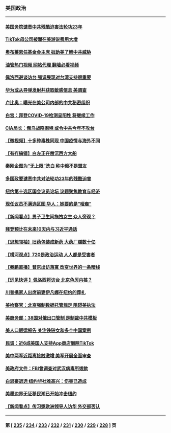 ### 美国政治
---
#### [美国务院谴责中共残酷迫害法轮功23年](../../pages/ncid1078159/n13786585.md?07221245) 
#### [TikTok母公司被曝在美游说费用大增](../../pages/ncid1078159/n13786384.md?07221245) 
#### [奥布莱恩任基金会主席 拟助美了解中共威胁](../../pages/ncid1078159/n13786288.md?07221245) 
#### [油管热门视频 网站代理 翻墙必看视频](http://209.222.30.114:81/youtube.html?07221245)
#### [佩洛西避谈访台 强调展现对台湾支持很重要](../../pages/ncid1078159/n13786329.md?07221245) 
#### [华为或从导弹发射井获取敏感信息 美调查](../../pages/ncid1078159/n13786198.md?07221245) 
#### [卢比奥：曝光在美公司内部的中共秘密组织](../../pages/ncid1078159/n13786308.md?07221245) 
#### [白宫：拜登COVID-19检测呈阳性 将继续工作](../../pages/ncid1078159/n13786280.md?07221245) 
#### [CIA局长：俄乌战陷困境 或令中共今年不攻台](../../pages/ncid1078159/n13786225.md?07221245) 
#### [【微视频】十多种毒株同现 中国疫情与海外不同](../../pages/ncid1078159/n13786174.md?07221245) 
#### [【有冇搞错】白左正在凿沉西方大船](../../pages/ncid1078159/n13785967.md?07221245) 
#### [秦刚企图为“无上限”洗白 称中俄不是盟友](../../pages/ncid1078159/n13785999.md?07221245) 
#### [多国政要谴责中共对法轮功23年的残酷迫害](../../pages/ncid1078159/n13785817.md?07221245) 
#### [纽约第十选区国会议员论坛 议题聚焦教育与经济](../../pages/ncid1078159/n13785916.md?07221245) 
#### [现任议员不满选区图 华人：她要的是“哑裔”](../../pages/ncid1078159/n13785924.md?07221245) 
#### [【新闻看点】男子卫生间拖拽女生 众人旁观？](../../pages/ncid1078159/n13785602.md?07221245) 
#### [拜登预计在未来10天内与习近平通话](../../pages/ncid1078159/n13785770.md?07221245) 
#### [【思想领袖】旧药包装成新药 大药厂赚数十亿](../../pages/ncid1078159/n13771487.md?07221245) 
#### [【横河观点】720是政治运动 人人都是受害者](../../pages/ncid1078159/n13785657.md?07221245) 
#### [【秦鹏直播】普京出访落寞 改变世界的一条暗线](../../pages/ncid1078159/n13785653.md?07221245) 
#### [【远见快评 】佩洛西将访台 北京色厉内荏？](../../pages/ncid1078159/n13785617.md?07221245) 
#### [川普携家人出席前妻伊凡娜在纽约的葬礼](../../pages/ncid1078159/n13785636.md?07221245) 
#### [美检察官：北京强制数据托管规定 阻碍美执法](../../pages/ncid1078159/n13785532.md?07221245) 
#### [美商务部：38国对俄出口管制 是制裁中共模板](../../pages/ncid1078159/n13785546.md?07221245) 
#### [美人口贩运报告 关注铁链女和多个中国案例](../../pages/ncid1078159/n13785235.md?07221245) 
#### [民调：近6成美国人支持App商店删除TikTok](../../pages/ncid1078159/n13785206.md?07221245) 
#### [美中两军近距离接触激增 美军开展全面审查](../../pages/ncid1078159/n13785161.md?07221245) 
#### [美政府文件：FBI曾调查对武汉病毒所拨款](../../pages/ncid1078159/n13784842.md?07221245) 
#### [白思豪退选 纽约华社难高兴：伤害已造成](../../pages/ncid1078159/n13785067.md?07221245) 
#### [美墨边界无证移民潮已开始冲击纽约](../../pages/ncid1078159/n13785060.md?07221245) 
#### [【新闻看点】传习邀欧洲领导人访华 外交部否认](../../pages/ncid1078159/n13784701.md?07221245) 

---
#### 第 [ [235](./235.md?07221245) / [234](./234.md?07221245) / [233](./233.md?07221245) / [232](./232.md?07221245) / [231](./231.md?07221245) / [230](./230.md?07221245) / [229](./229.md?07221245) / [228](./228.md?07221245) ] 页
